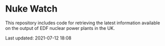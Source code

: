 # Nuke Watch

This repository includes code for retrieving the latest information available on the output of EDF nuclear power plants in the UK.

Last updated: 2021-07-12 18:08